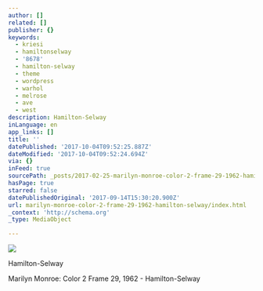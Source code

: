 ```yaml
---
author: []
related: []
publisher: {}
keywords:
  - kriesi
  - hamiltonselway
  - '8678'
  - hamilton-selway
  - theme
  - wordpress
  - warhol
  - melrose
  - ave
  - west
description: Hamilton-Selway
inLanguage: en
app_links: []
title: ''
datePublished: '2017-10-04T09:52:25.887Z'
dateModified: '2017-10-04T09:52:24.694Z'
via: {}
inFeed: true
sourcePath: _posts/2017-02-25-marilyn-monroe-color-2-frame-29-1962-hamilton-selway.md
hasPage: true
starred: false
datePublishedOriginal: '2017-09-14T15:30:20.900Z'
url: marilyn-monroe-color-2-frame-29-1962-hamilton-selway/index.html
_context: 'http://schema.org'
_type: MediaObject

---
```

![](https://the-grid-user-content.s3-us-west-2.amazonaws.com/28a3b26f-8bab-47c9-aa25-70cce049b6cf.jpg)

Hamilton-Selway

Marilyn Monroe: Color 2 Frame 29, 1962 - Hamilton-Selway